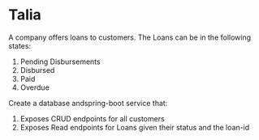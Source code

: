 # Talia
A company offers loans to customers. The Loans can be in the following states:
1. Pending Disbursements
2. Disbursed
3. Paid
4. Overdue

Create a database andspring-boot service that:
1. Exposes CRUD endpoints for all customers
2. Exposes Read endpoints for Loans given their status and the loan-id
